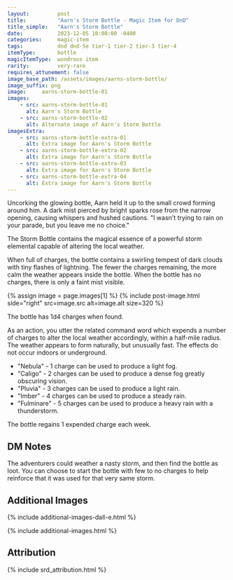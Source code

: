 ```yaml
---
layout:         post
title:          "Aarn's Storm Bottle - Magic Item for DnD"
title_simple:   "Aarn's Storm Bottle"
date:           2023-12-05 10:00:00 -0400
categories:     magic-item
tags:           dnd dnd-5e tier-1 tier-2 tier-3 tier-4
itemType:       bottle
magicItemType:  wondrous item
rarity:         very-rare
requires_attunement: false
image_base_path: /assets/images/aarns-storm-bottle/
image_suffix: png
image:     aarns-storm-bottle-01
images:
    - src: aarns-storm-bottle-01
      alt: Aarn's Storm Bottle
    - src: aarns-storm-bottle-02
      alt: Alternate image of Aarn's Storm Bottle
imagesExtra:
    - src: aarns-storm-bottle-extra-01
      alt: Extra image for Aarn's Storm Bottle
    - src: aarns-storm-bottle-extra-02
      alt: Extra image for Aarn's Storm Bottle
    - src: aarns-storm-bottle-extra-03
      alt: Extra image for Aarn's Storm Bottle
    - src: aarns-storm-bottle-extra-04
      alt: Extra image for Aarn's Storm Bottle
---
```


<p class="read-aloud">
    Uncorking the glowing bottle, Aarn held it up to the small crowd forming around him. A dark mist pierced by bright sparks rose from the narrow opening, causing whispers and hushed cautions. "I wasn't trying to rain on your parade, but you leave me no choice."
</p>

<!--more-->

The Storm Bottle contains the magical essence of a powerful storm elemental capable of altering the local weather.

When full of charges, the bottle contains a swirling tempest of dark clouds with tiny flashes of lightning. The fewer the charges remaining, the more calm the weather appears inside the bottle. When the bottle has no charges, there is only a faint mist visible.


{% assign image = page.images[1] %}
{% include post-image.html side="right" src=image.src alt=image.alt size=320 %}

The bottle has 1d4 charges when found.

As an action, you utter the related command word which expends a number of charges to alter the local weather accordingly, within a half-mile radius. The weather appears to form naturally, but unusually fast. The effects do not occur indoors or underground.

- "Nebula" - 1 charge can be used to produce a light fog.
- "Caligo" - 2 charges can be used to produce a dense fog greatly obscuring vision.
- "Pluvia" - 3 charges can be used to produce a light rain.
- "Imber" - 4 charges can be used to produce a steady rain.
- "Fulminare" - 5 charges can be used to produce a heavy rain with a thunderstorm.

The bottle regains 1 expended charge each week.


## DM Notes

The adventurers could weather a nasty storm, and then find the bottle as loot. You can choose to start the bottle with few to no charges to help reinforce that it was used for that very same storm.


## Additional Images

{% include additional-images-dall-e.html %}

{% include additional-images.html %}


## Attribution

{% include srd_attribution.html %}
